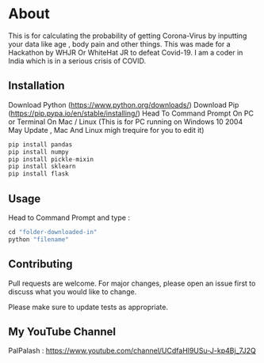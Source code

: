 # About
This is for calculating the probability of getting Corona-Virus by inputting your data like age , body pain and other things. This was made for a Hackathon by WHJR Or WhiteHat JR to defeat Covid-19. I am a coder in India which is in a serious crisis of COVID.


## Installation
Download Python (https://www.python.org/downloads/)
Download Pip (https://pip.pypa.io/en/stable/installing/)
Head To Command Prompt On PC or Terminal On Mac / Linux (This is for PC running on Windows 10 2004 May Update , Mac And Linux migh trequire for you to edit it)
```python 
pip install pandas 
pip install numpy
pip install pickle-mixin 
pip install sklearn
pip install flask 
```


## Usage
Head to Command Prompt and type : 

```python 
cd "folder-downloaded-in"
python "filename"
``` 

## Contributing
Pull requests are welcome. For major changes, please open an issue first to discuss what you would like to change.

Please make sure to update tests as appropriate.

## My YouTube Channel 
PalPalash : https://www.youtube.com/channel/UCdfaHl9USu-J-kp4Bj_7J2Q 
